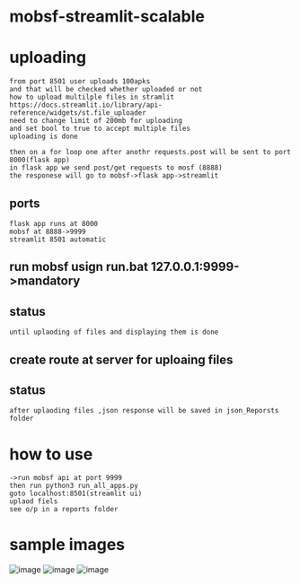 ﻿# mobsf-streamlit-scalable
#  uploading
```
from port 8501 user uploads 100apks 
and that will be checked whether uploaded or not
how to upload multilple files in stramlit
https://docs.streamlit.io/library/api-reference/widgets/st.file_uploader
need to change limit of 200mb for uploading 
and set bool to true to accept multiple files
uploading is done

```
```
then on a for loop one after anothr requests.post will be sent to port 8000(flask app)
in flask app we send post/get requests to mosf (8888)
the responese will go to mobsf->flask app->streamlit
```
## ports
```
flask app runs at 8000
mobsf at 8888->9999
streamlit 8501 automatic
```
## run mobsf usign run.bat 127.0.0.1:9999->mandatory
## status
```
until uplaoding of files and displaying them is done
```
## create route at server for uploaing files
## status
```
after uplaoding files ,json response will be saved in json_Reporsts folder
```
# how to use
```
->run mobsf api at port 9999
then run python3 run_all_apps.py
goto localhost:8501(streamlit ui)
uplaod fiels
see o/p in a reports folder
```
# sample images
![image](https://github.com/m0wn1ka/mobsf-streamlit-scalable/assets/127676379/d306d729-80e1-4b83-9ee4-b39d6bb63e7f)
![image](https://github.com/m0wn1ka/mobsf-streamlit-scalable/assets/127676379/b3cabfb5-b672-4608-8d14-0f010a5eb176)
![image](https://github.com/m0wn1ka/mobsf-streamlit-scalable/assets/127676379/f9044703-6f0a-45e2-980f-42676c100613)




